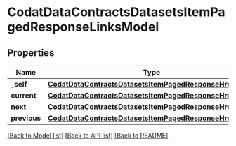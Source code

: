 # CodatDataContractsDatasetsItemPagedResponseLinksModel

## Properties
Name | Type | Description | Notes
------------ | ------------- | ------------- | -------------
**_self** | [**CodatDataContractsDatasetsItemPagedResponseHrefModel**](CodatDataContractsDatasetsItemPagedResponseHrefModel.md) |  | [optional] 
**current** | [**CodatDataContractsDatasetsItemPagedResponseHrefModel**](CodatDataContractsDatasetsItemPagedResponseHrefModel.md) |  | [optional] 
**next** | [**CodatDataContractsDatasetsItemPagedResponseHrefModel**](CodatDataContractsDatasetsItemPagedResponseHrefModel.md) |  | [optional] 
**previous** | [**CodatDataContractsDatasetsItemPagedResponseHrefModel**](CodatDataContractsDatasetsItemPagedResponseHrefModel.md) |  | [optional] 

[[Back to Model list]](../README.md#documentation-for-models) [[Back to API list]](../README.md#documentation-for-api-endpoints) [[Back to README]](../README.md)

